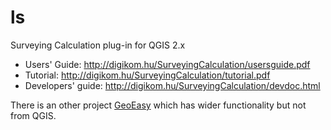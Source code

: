 ls
==

Surveying Calculation plug-in for QGIS 2.x

* Users' Guide: http://digikom.hu/SurveyingCalculation/usersguide.pdf
* Tutorial:  http://digikom.hu/SurveyingCalculation/tutorial.pdf
* Developers' guide: http://digikom.hu/SurveyingCalculation/devdoc.html

There is an other project [GeoEasy](https://github.com/zsiki/GeoEasy) which has wider functionality but not from QGIS.
